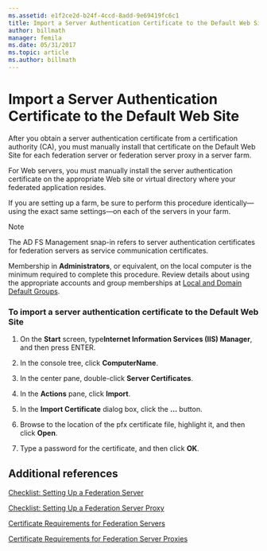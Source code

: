 ```yaml
---
ms.assetid: e1f2ce2d-b24f-4ccd-8add-9e69419fc6c1
title: Import a Server Authentication Certificate to the Default Web Site
author: billmath
manager: femila
ms.date: 05/31/2017
ms.topic: article
ms.author: billmath
---
```


# Import a Server Authentication Certificate to the Default Web Site

After you obtain a server authentication certificate from a certification authority \(CA\), you must manually install that certificate on the Default Web Site for each federation server or federation server proxy in a server farm.

For Web servers, you must manually install the server authentication certificate on the appropriate Web site or virtual directory where your federated application resides.

If you are setting up a farm, be sure to perform this procedure identically—using the exact same settings—on each of the servers in your farm.

> [!NOTE]
> The AD FS Management snap\-in refers to server authentication certificates for federation servers as service communication certificates.

Membership in **Administrators**, or equivalent, on the local computer is the minimum required to complete this procedure.  Review details about using the appropriate accounts and group memberships at [Local and Domain Default Groups](https://go.microsoft.com/fwlink/?LinkId=83477).

### To import a server authentication certificate to the Default Web Site

1.  On the **Start** screen, type**Internet Information Services \(IIS\) Manager**, and then press ENTER.

2.  In the console tree, click **ComputerName**.

3.  In the center pane, double\-click **Server Certificates**.

4.  In the **Actions** pane, click **Import**.

5.  In the **Import Certificate** dialog box, click the **…** button.

6.  Browse to the location of the pfx certificate file, highlight it, and then click **Open**.

7.  Type a password for the certificate, and then click **OK**.

## Additional references
[Checklist: Setting Up a Federation Server](Checklist--Setting-Up-a-Federation-Server.md)

[Checklist: Setting Up a Federation Server Proxy](Checklist--Setting-Up-a-Federation-Server-Proxy.md)

[Certificate Requirements for Federation Servers](../design/certificate-requirements-for-federation-servers.md)

[Certificate Requirements for Federation Server Proxies](/previous-versions/windows/it-pro/windows-server-2012-R2-and-2012/dd807054(v=ws.11))


